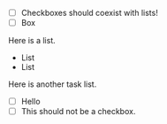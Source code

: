 - [ ] Checkboxes should coexist with lists!
- [ ] Box

Here is a list.
- List
- List

Here is another task list.
- [ ] Hello
-  [ ] This should not be a checkbox.
